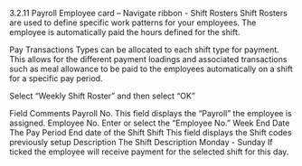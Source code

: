 3.2.11	Payroll Employee card – Navigate ribbon - Shift Rosters
Shift Rosters are used to define specific work patterns for your employees.  The employee is automatically paid the hours defined for the shift.  
 
Pay Transactions Types can be allocated to each shift type for payment.  This allows for the different payment loadings and associated transactions such as meal allowance to be paid to the employees automatically on a shift for a specific pay period.

Select “Weekly Shift Roster” and then select “OK”

 



 

Field	Comments
Payroll No.	This field displays the “Payroll” the employee is assigned.
Employee No.	Enter or select the “Employee No.”
Week End Date	The Pay Period End date of the Shift 
Shift	This field displays the Shift codes previously setup 
Description	The Shift Description 
Monday - Sunday	If ticked the employee will receive payment for the selected shift for this day.
